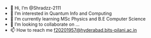 - 👋 Hi, I’m @Shradzz-2111
- 👀 I’m interested in Quantum Info and Computing
- 🌱 I’m currently learning MSc Physics and B.E Computer Science
- 💞️ I’m looking to collaborate on ...
- 📫 How to reach me f20201957@hyderabad.bits-pilani.ac.in

<!---
Shradzz-2111/Shradzz-2111 is a ✨ special ✨ repository because its `README.md` (this file) appears on your GitHub profile.
You can click the Preview link to take a look at your changes.
--->
